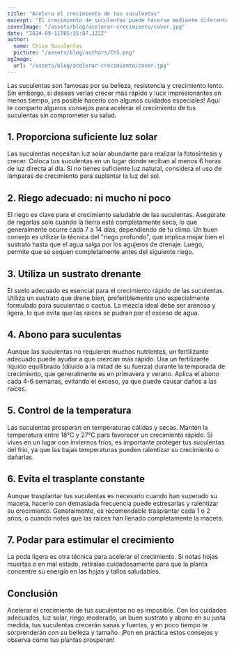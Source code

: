 ```yaml
---
title: "Acelera el crecimiento de tus suculentas"
excerpt: "El crecimiento de suculentas puede hacerse mediante diferentes técnicas que se han ido descubriendo a través de prueba y error. Aquí te compartiré solo una forma de las que yo he probado y me ha funcionado con mucho éxito."
coverImage: "/assets/blog/acelerar-crecimiento/cover.jpg"
date: "2024-09-11T05:35:07.322Z"
author:
  name: Chica Suculentas
  picture: "/assets/blog/authors/ChS.png"
ogImage:
  url: "/assets/blog/acelerar-crecimiento/cover.jpg"
---
```


Las suculentas son famosas por su belleza, resistencia y crecimiento lento. Sin embargo, si deseas verlas crecer más rápido y lucir impresionantes en menos tiempo, ¡es posible hacerlo con algunos cuidados especiales! Aquí te comparto algunos consejos para acelerar el crecimiento de tus suculentas sin comprometer su salud.

## 1. Proporciona suficiente luz solar
Las suculentas necesitan luz solar abundante para realizar la fotosíntesis y crecer. Coloca tus suculentas en un lugar donde reciban al menos 6 horas de luz directa al día. Si no tienes suficiente luz natural, considera el uso de lámparas de crecimiento para suplantar la luz del sol.

## 2. Riego adecuado: ni mucho ni poco
El riego es clave para el crecimiento saludable de las suculentas. Asegúrate de regarlas solo cuando la tierra esté completamente seca, lo que generalmente ocurre cada 7 a 14 días, dependiendo de tu clima. Un buen consejo es utilizar la técnica del "riego profundo", que implica mojar bien el sustrato hasta que el agua salga por los agujeros de drenaje. Luego, permite que se sequen completamente antes del siguiente riego.

## 3. Utiliza un sustrato drenante
El suelo adecuado es esencial para el crecimiento rápido de las suculentas. Utiliza un sustrato que drene bien, preferiblemente uno especialmente formulado para suculentas o cactus. La mezcla ideal debe ser arenosa y ligera, lo que evita que las raíces se pudran por el exceso de agua.

## 4. Abono para suculentas
Aunque las suculentas no requieren muchos nutrientes, un fertilizante adecuado puede ayudar a que crezcan más rápido. Usa un fertilizante líquido equilibrado (diluido a la mitad de su fuerza) durante la temporada de crecimiento, que generalmente es en primavera y verano. Aplica el abono cada 4-6 semanas, evitando el exceso, ya que puede causar daños a las raíces.

## 5. Control de la temperatura
Las suculentas prosperan en temperaturas cálidas y secas. Mantén la temperatura entre 18°C y 27°C para favorecer un crecimiento rápido. Si vives en un lugar con inviernos fríos, es importante proteger tus suculentas del frío, ya que las bajas temperaturas pueden ralentizar su crecimiento o dañarlas.

## 6. Evita el trasplante constante
Aunque trasplantar tus suculentas es necesario cuando han superado su maceta, hacerlo con demasiada frecuencia puede estresarlas y ralentizar su crecimiento. Generalmente, es recomendable trasplantar cada 1 o 2 años, o cuando notes que las raíces han llenado completamente la maceta.

## 7. Podar para estimular el crecimiento
La poda ligera es otra técnica para acelerar el crecimiento. Si notas hojas muertas o en mal estado, retíralas cuidadosamente para que la planta concentre su energía en las hojas y tallos saludables.

## Conclusión
Acelerar el crecimiento de tus suculentas no es imposible. Con los cuidados adecuados, luz solar, riego moderado, un buen sustrato y abono en su justa medida, tus suculentas crecerán sanas y fuertes, y en poco tiempo te sorprenderán con su belleza y tamaño. ¡Pon en práctica estos consejos y observa cómo tus plantas prosperan!